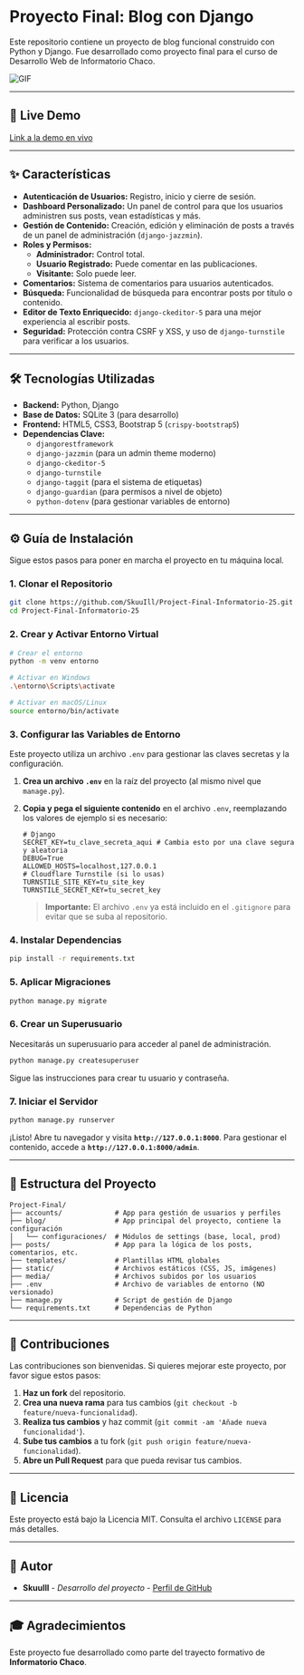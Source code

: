 # Proyecto Final: Blog con Django

Este repositorio contiene un proyecto de blog funcional construido con Python y Django. Fue desarrollado como proyecto final para el curso de Desarrollo Web de Informatorio Chaco.

![GIF](https://i.imgur.com/0IVpaQf.gif)

---

## 🚀 Live Demo

[Link a la demo en vivo](https://tu-demo-en-vivo.com)

---

## ✨ Características

*   **Autenticación de Usuarios:** Registro, inicio y cierre de sesión.
*   **Dashboard Personalizado:** Un panel de control para que los usuarios administren sus posts, vean estadísticas y más.
*   **Gestión de Contenido:** Creación, edición y eliminación de posts a través de un panel de administración (`django-jazzmin`).
*   **Roles y Permisos:**
    *   **Administrador:** Control total.
    *   **Usuario Registrado:** Puede comentar en las publicaciones.
    *   **Visitante:** Solo puede leer.
*   **Comentarios:** Sistema de comentarios para usuarios autenticados.
*   **Búsqueda:** Funcionalidad de búsqueda para encontrar posts por título o contenido.
*   **Editor de Texto Enriquecido:** `django-ckeditor-5` para una mejor experiencia al escribir posts.
*   **Seguridad:** Protección contra CSRF y XSS, y uso de `django-turnstile` para verificar a los usuarios.

---

## 🛠️ Tecnologías Utilizadas

*   **Backend:** Python, Django
*   **Base de Datos:** SQLite 3 (para desarrollo)
*   **Frontend:** HTML5, CSS3, Bootstrap 5 (`crispy-bootstrap5`)
*   **Dependencias Clave:**
    *   `djangorestframework`
    *   `django-jazzmin` (para un admin theme moderno)
    *   `django-ckeditor-5`
    *   `django-turnstile`
    *   `django-taggit` (para el sistema de etiquetas)
    *   `django-guardian` (para permisos a nivel de objeto)
    *   `python-dotenv` (para gestionar variables de entorno)

---

## ⚙️ Guía de Instalación

Sigue estos pasos para poner en marcha el proyecto en tu máquina local.

### 1. Clonar el Repositorio

```bash
git clone https://github.com/SkuuIll/Project-Final-Informatorio-25.git
cd Project-Final-Informatorio-25
```

### 2. Crear y Activar Entorno Virtual

```bash
# Crear el entorno
python -m venv entorno

# Activar en Windows
.\entorno\Scripts\activate

# Activar en macOS/Linux
source entorno/bin/activate
```

### 3. Configurar las Variables de Entorno

Este proyecto utiliza un archivo `.env` para gestionar las claves secretas y la configuración.

1.  **Crea un archivo `.env`** en la raíz del proyecto (al mismo nivel que `manage.py`).
2.  **Copia y pega el siguiente contenido** en el archivo `.env`, reemplazando los valores de ejemplo si es necesario:

    ```dotenv
    # Django
    SECRET_KEY=tu_clave_secreta_aqui # Cambia esto por una clave segura y aleatoria
    DEBUG=True
    ALLOWED_HOSTS=localhost,127.0.0.1
    # Cloudflare Turnstile (si lo usas)
    TURNSTILE_SITE_KEY=tu_site_key
    TURNSTILE_SECRET_KEY=tu_secret_key
    ```
    > **Importante:** El archivo `.env` ya está incluido en el `.gitignore` para evitar que se suba al repositorio.
### 4. Instalar Dependencias
```bash
pip install -r requirements.txt
```

### 5. Aplicar Migraciones

```bash
python manage.py migrate
```

### 6. Crear un Superusuario

Necesitarás un superusuario para acceder al panel de administración.

```bash
python manage.py createsuperuser
```
Sigue las instrucciones para crear tu usuario y contraseña.

### 7. Iniciar el Servidor

```bash
python manage.py runserver
```

¡Listo! Abre tu navegador y visita **`http://127.0.0.1:8000`**. Para gestionar el contenido, accede a **`http://127.0.0.1:8000/admin`**.

---

## 📁 Estructura del Proyecto

```
Project-Final/
├── accounts/             # App para gestión de usuarios y perfiles
├── blog/                 # App principal del proyecto, contiene la configuración
│   └── configuraciones/  # Módulos de settings (base, local, prod)
├── posts/                # App para la lógica de los posts, comentarios, etc.
├── templates/            # Plantillas HTML globales
├── static/               # Archivos estáticos (CSS, JS, imágenes)
├── media/                # Archivos subidos por los usuarios
├── .env                  # Archivo de variables de entorno (NO versionado)
├── manage.py             # Script de gestión de Django
└── requirements.txt      # Dependencias de Python
```

---

## 🤝 Contribuciones

Las contribuciones son bienvenidas. Si quieres mejorar este proyecto, por favor sigue estos pasos:

1.  **Haz un fork** del repositorio.
2.  **Crea una nueva rama** para tus cambios (`git checkout -b feature/nueva-funcionalidad`).
3.  **Realiza tus cambios** y haz commit (`git commit -am 'Añade nueva funcionalidad'`).
4.  **Sube tus cambios** a tu fork (`git push origin feature/nueva-funcionalidad`).
5.  **Abre un Pull Request** para que pueda revisar tus cambios.

---

## 📄 Licencia

Este proyecto está bajo la Licencia MIT. Consulta el archivo `LICENSE` para más detalles.

---

## 👤 Autor

*   **SkuuIll** - *Desarrollo del proyecto* - [Perfil de GitHub](https://github.com/SkuuIll)

---

## 🎓 Agradecimientos 

Este proyecto fue desarrollado como parte del trayecto formativo de **Informatorio Chaco**.
